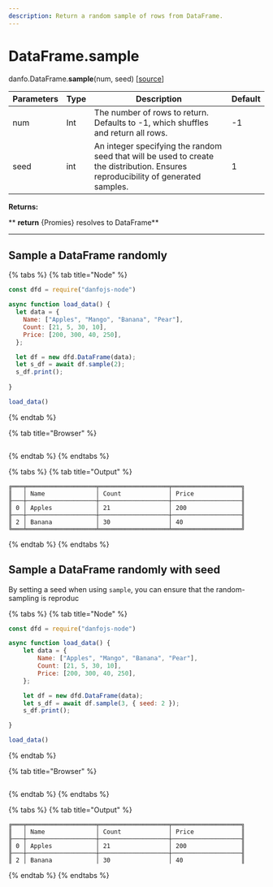 ```yaml
---
description: Return a random sample of rows from DataFrame.
---
```


# DataFrame.sample

danfo.DataFrame.**sample**(num, seed) \[[source](https://github.com/opensource9ja/danfojs/blob/fe56860b0a303d218d60ba71dee6abf594401556/danfojs/src/core/frame.js#L314)]

| Parameters | Type | Description                                                                                                                        | Default |
| ---------- | ---- | ---------------------------------------------------------------------------------------------------------------------------------- | ------- |
| num        | Int  | The number of rows to return. Defaults to -1, which shuffles and return all rows.                                                  | -1      |
| seed       | int  | An integer specifying the random seed that will be used to create the distribution. Ensures reproducibility of generated samples.  | 1       |

**Returns:**

**       **return** {Promies} resolves to DataFrame**

****

## Sample a DataFrame randomly

{% tabs %}
{% tab title="Node" %}
```javascript
const dfd = require("danfojs-node")

async function load_data() {
  let data = {
    Name: ["Apples", "Mango", "Banana", "Pear"],
    Count: [21, 5, 30, 10],
    Price: [200, 300, 40, 250],
  };

  let df = new dfd.DataFrame(data);
  let s_df = await df.sample(2);
  s_df.print();
  
}

load_data()
```
{% endtab %}

{% tab title="Browser" %}
```
```
{% endtab %}
{% endtabs %}

{% tabs %}
{% tab title="Output" %}
```
╔═══╤═══════════════════╤═══════════════════╤═══════════════════╗
║   │ Name              │ Count             │ Price             ║
╟───┼───────────────────┼───────────────────┼───────────────────╢
║ 0 │ Apples            │ 21                │ 200               ║
╟───┼───────────────────┼───────────────────┼───────────────────╢
║ 2 │ Banana            │ 30                │ 40                ║
╚═══╧═══════════════════╧═══════════════════╧═══════════════════╝
```
{% endtab %}
{% endtabs %}

## Sample a DataFrame randomly with seed

By setting a seed when using `sample`, you can ensure that the random-sampling is reproduc

{% tabs %}
{% tab title="Node" %}
```javascript
const dfd = require("danfojs-node")

async function load_data() {
    let data = {
        Name: ["Apples", "Mango", "Banana", "Pear"],
        Count: [21, 5, 30, 10],
        Price: [200, 300, 40, 250],
    };

    let df = new dfd.DataFrame(data);
    let s_df = await df.sample(3, { seed: 2 });
    s_df.print();

}

load_data()
```
{% endtab %}

{% tab title="Browser" %}
```
```
{% endtab %}
{% endtabs %}

{% tabs %}
{% tab title="Output" %}
```
╔═══╤═══════════════════╤═══════════════════╤═══════════════════╗
║   │ Name              │ Count             │ Price             ║
╟───┼───────────────────┼───────────────────┼───────────────────╢
║ 0 │ Apples            │ 21                │ 200               ║
╟───┼───────────────────┼───────────────────┼───────────────────╢
║ 2 │ Banana            │ 30                │ 40                ║

```
{% endtab %}
{% endtabs %}
